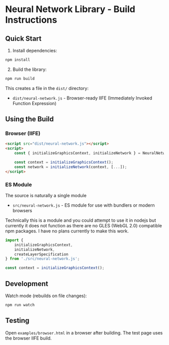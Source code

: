 # Neural Network Library - Build Instructions

## Quick Start

1. Install dependencies:
```bash
npm install
```

2. Build the library:
```bash
npm run build
```

This creates a file in the `dist/` directory:
- `dist/neural-network.js` - Browser-ready IIFE (Immediately Invoked Function Expression)

## Using the Build

### Browser (IIFE)
```html
<script src="dist/neural-network.js"></script>
<script>
    const { initializeGraphicsContext, initializeNetwork } = NeuralNetwork;

    const context = initializeGraphicsContext();
    const network = initializeNetwork(context, [...]);
</script>
```

### ES Module

The source is naturally a single module
- `src/neural-network.js` - ES module for use with bundlers or modern browsers

Technically this is a module and you could attempt to use it in nodejs
but currently it does not function as there are no GLES (WebGL 2.0)
compatible npm packages. I have no plans currently to make this work.

```javascript
import {
    initializeGraphicsContext,
    initializeNetwork,
    createLayerSpecification
} from './src/neural-network.js';

const context = initializeGraphicsContext();
```

## Development

Watch mode (rebuilds on file changes):
```bash
npm run watch
```

## Testing

Open `examples/browser.html` in a browser after building. The test page uses the browser IIFE build.

